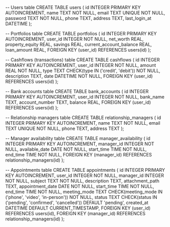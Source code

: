 -- Users table
CREATE TABLE users (
    id INTEGER PRIMARY KEY AUTOINCREMENT,
    name TEXT NOT NULL,
    email TEXT UNIQUE NOT NULL,
    password TEXT NOT NULL,
    phone TEXT,
    address TEXT,
    last_login_at DATETIME
);

-- Portfolios table
CREATE TABLE portfolios (
    id INTEGER PRIMARY KEY AUTOINCREMENT,
    user_id INTEGER NOT NULL,
    net_worth REAL,
    property_equity REAL,
    savings REAL,
    current_account_balance REAL,
    loan_amount REAL,
    FOREIGN KEY (user_id) REFERENCES users(id)
);

-- Cashflows (transactions) table
CREATE TABLE cashflows (
    id INTEGER PRIMARY KEY AUTOINCREMENT,
    user_id INTEGER NOT NULL,
    amount REAL NOT NULL,
    type TEXT CHECK(type IN ('credit', 'debit')) NOT NULL,
    description TEXT,
    date DATETIME NOT NULL,
    FOREIGN KEY (user_id) REFERENCES users(id)
);

-- Bank accounts table
CREATE TABLE bank_accounts (
    id INTEGER PRIMARY KEY AUTOINCREMENT,
    user_id INTEGER NOT NULL,
    bank_name TEXT,
    account_number TEXT,
    balance REAL,
    FOREIGN KEY (user_id) REFERENCES users(id)
);

-- Relationship managers table
CREATE TABLE relationship_managers (
    id INTEGER PRIMARY KEY AUTOINCREMENT,
    name TEXT NOT NULL,
    email TEXT UNIQUE NOT NULL,
    phone TEXT,
    address TEXT
);

-- Manager availability table
CREATE TABLE manager_availability (
    id INTEGER PRIMARY KEY AUTOINCREMENT,
    manager_id INTEGER NOT NULL,
    available_date DATE NOT NULL,
    start_time TIME NOT NULL,
    end_time TIME NOT NULL,
    FOREIGN KEY (manager_id) REFERENCES relationship_managers(id)
);

-- Appointments table
CREATE TABLE appointments (
    id INTEGER PRIMARY KEY AUTOINCREMENT,
    user_id INTEGER NOT NULL,
    manager_id INTEGER NOT NULL,
    subject TEXT NOT NULL,
    description TEXT,
    attachment_path TEXT,
    appointment_date DATE NOT NULL,
    start_time TIME NOT NULL,
    end_time TIME NOT NULL,
    meeting_mode TEXT CHECK(meeting_mode IN ('phone', 'video', 'in-person')) NOT NULL,
    status TEXT CHECK(status IN ('pending', 'confirmed', 'cancelled')) DEFAULT 'pending',
    created_at DATETIME DEFAULT CURRENT_TIMESTAMP,
    FOREIGN KEY (user_id) REFERENCES users(id),
    FOREIGN KEY (manager_id) REFERENCES relationship_managers(id)
);